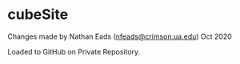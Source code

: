 # cubeSite

Changes made by Nathan Eads (nfeads@crimson.ua.edu) Oct 2020

Loaded to GitHub on Private Repository.
